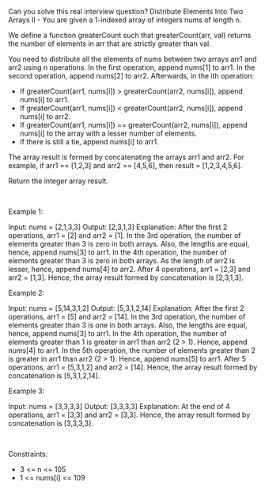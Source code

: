 Can you solve this real interview question? Distribute Elements Into Two Arrays II - You are given a 1-indexed array of integers nums of length n.

We define a function greaterCount such that greaterCount(arr, val) returns the number of elements in arr that are strictly greater than val.

You need to distribute all the elements of nums between two arrays arr1 and arr2 using n operations. In the first operation, append nums[1] to arr1. In the second operation, append nums[2] to arr2. Afterwards, in the ith operation:

 * If greaterCount(arr1, nums[i]) > greaterCount(arr2, nums[i]), append nums[i] to arr1.
 * If greaterCount(arr1, nums[i]) < greaterCount(arr2, nums[i]), append nums[i] to arr2.
 * If greaterCount(arr1, nums[i]) == greaterCount(arr2, nums[i]), append nums[i] to the array with a lesser number of elements.
 * If there is still a tie, append nums[i] to arr1.

The array result is formed by concatenating the arrays arr1 and arr2. For example, if arr1 == [1,2,3] and arr2 == [4,5,6], then result = [1,2,3,4,5,6].

Return the integer array result.

 

Example 1:


Input: nums = [2,1,3,3]
Output: [2,3,1,3]
Explanation: After the first 2 operations, arr1 = [2] and arr2 = [1].
In the 3rd operation, the number of elements greater than 3 is zero in both arrays. Also, the lengths are equal, hence, append nums[3] to arr1.
In the 4th operation, the number of elements greater than 3 is zero in both arrays. As the length of arr2 is lesser, hence, append nums[4] to arr2.
After 4 operations, arr1 = [2,3] and arr2 = [1,3].
Hence, the array result formed by concatenation is [2,3,1,3].


Example 2:


Input: nums = [5,14,3,1,2]
Output: [5,3,1,2,14]
Explanation: After the first 2 operations, arr1 = [5] and arr2 = [14].
In the 3rd operation, the number of elements greater than 3 is one in both arrays. Also, the lengths are equal, hence, append nums[3] to arr1.
In the 4th operation, the number of elements greater than 1 is greater in arr1 than arr2 (2 > 1). Hence, append nums[4] to arr1.
In the 5th operation, the number of elements greater than 2 is greater in arr1 than arr2 (2 > 1). Hence, append nums[5] to arr1.
After 5 operations, arr1 = [5,3,1,2] and arr2 = [14].
Hence, the array result formed by concatenation is [5,3,1,2,14].


Example 3:


Input: nums = [3,3,3,3]
Output: [3,3,3,3]
Explanation: At the end of 4 operations, arr1 = [3,3] and arr2 = [3,3].
Hence, the array result formed by concatenation is [3,3,3,3].


 

Constraints:

 * 3 <= n <= 105
 * 1 <= nums[i] <= 109